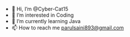 - 👋 Hi, I’m @Cyber-Cat15
- 👀 I’m interested in Coding
- 🌱 I’m currently learning Java
- 📫 How to reach me parulsaini893@gmail.com

<!---
Cyber-Cat15/Cyber-Cat15 is a ✨ special ✨ repository because its `README.md` (this file) appears on your GitHub profile.
You can click the Preview link to take a look at your changes.
--->
